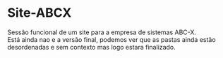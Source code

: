 # Site-ABCX
Sessão funcional de um site para a empresa de sistemas ABC-X.<br>
Está ainda nao e a versão final, podemos ver que as pastas ainda estão desordenadas e sem contexto mas logo estara finalizado. 
